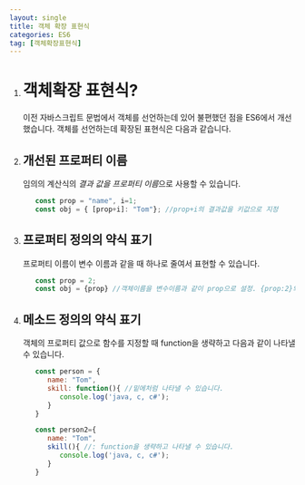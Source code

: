 ```yaml
---
layout: single
title: 객체 확장 표현식
categories: ES6
tag: [객체확장표현식]
---
```


1. # 객체확장 표현식?
   이전 자바스크립트 문법에서 객체를 선언하는데 있어 불편했던 점을 ES6에서 개선했습니다. 객체를 선언하는데 확장된 표현식은 다음과 같습니다.
1. ## 개선된 프로퍼티 이름
   임의의 계산식의 *결과 값을 프로퍼티 이름*으로 사용할 수 있습니다.
   ```javascript
      const prop = "name", i=1;
      const obj = { [prop+i]: "Tom"}; //prop+i의 결과값을 키값으로 지정
   ```
1. ## 프로퍼티 정의의 약식 표기
   프로퍼티 이름이 변수 이름과 같을 때 하나로 줄여서 표현할 수 있습니다.
   ```javascript
      const prop = 2;
      const obj = {prop} //객체이름을 변수이름과 같이 prop으로 설정. {prop:2}와 같습니다.
   ```
1. ## 메소드 정의의 약식 표기
   객체의 프로퍼티 값으로 함수를 지정할 때 function을 생략하고 다음과 같이 나타낼 수 있습니다.
   ```javascript
      const person = { 
         name: "Tom",
         skill: function(){ //밑에처럼 나타낼 수 있습니다.
            console.log('java, c, c#');
         }
      }

      const person2={
         name: "Tom",
         skill(){ //: function을 생략하고 나타낼 수 있습니다.
            console.log('java, c, c#');
         }
      }
   ```
